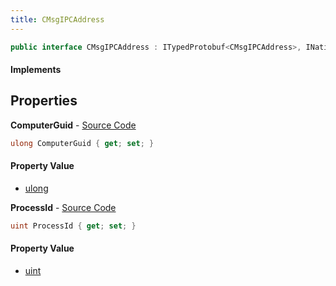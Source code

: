 ```yaml
---
title: CMsgIPCAddress
---
```


```csharp
public interface CMsgIPCAddress : ITypedProtobuf<CMsgIPCAddress>, INativeHandle
```

#### Implements

## Properties

**ComputerGuid** - [Source Code](https://github.com/swiftly-solution/swiftlys2/blob/master/managed/src/SwiftlyS2.Generated/Protobufs/Interfaces/CMsgIPCAddress.cs#L13)

```csharp
ulong ComputerGuid { get; set; }
```

#### Property Value

- [ulong](https://learn.microsoft.com/dotnet/api/system.uint64)

**ProcessId** - [Source Code](https://github.com/swiftly-solution/swiftlys2/blob/master/managed/src/SwiftlyS2.Generated/Protobufs/Interfaces/CMsgIPCAddress.cs#L16)

```csharp
uint ProcessId { get; set; }
```

#### Property Value

- [uint](https://learn.microsoft.com/dotnet/api/system.uint32)

